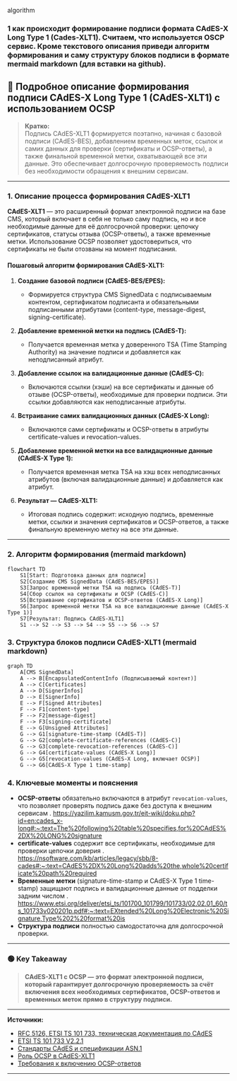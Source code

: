 algorithm
### 1 как происходит формирование подписи формата CAdES-X Long Type 1 (Cades-XLT1). Считаем, что используется OSCP сервис. Кроме текстового описания приведи алгоритм формирования и саму структуру блоков подписи в формате mermaid markdown (для вставки на github).

## 📄 Подробное описание формирования подписи CAdES-X Long Type 1 (CAdES-XLT1) с использованием OCSP

> **Кратко:**  
> Подпись CAdES-XLT1 формируется поэтапно, начиная с базовой подписи (CAdES-BES), добавлением временных меток, ссылок и самих данных для проверки (сертификаты и OCSP-ответы), а также финальной временной метки, охватывающей все эти данные. Это обеспечивает долгосрочную проверяемость подписи без необходимости обращения к внешним сервисам.

---

### 1. Описание процесса формирования CAdES-XLT1

**CAdES-XLT1** — это расширенный формат электронной подписи на базе CMS, который включает в себя не только саму подпись, но и все необходимые данные для её долгосрочной проверки: цепочку сертификатов, статусы отзыва (OCSP-ответы), а также временные метки. Использование OCSP позволяет удостовериться, что сертификаты не были отозваны на момент подписания.

#### **Пошаговый алгоритм формирования CAdES-XLT1:**

1. **Создание базовой подписи (CAdES-BES/EPES):**
   - Формируется структура CMS SignedData с подписываемым контентом, сертификатом подписанта и обязательными подписанными атрибутами (content-type, message-digest, signing-certificate).

2. **Добавление временной метки на подпись (CAdES-T):**
   - Получается временная метка у доверенного TSA (Time Stamping Authority) на значение подписи и добавляется как неподписанный атрибут.

3. **Добавление ссылок на валидационные данные (CAdES-C):**
   - Включаются ссылки (хэши) на все сертификаты и данные об отзыве (OCSP-ответы), необходимые для проверки подписи. Эти ссылки добавляются как неподписанные атрибуты.

4. **Встраивание самих валидационных данных (CAdES-X Long):**
   - Включаются сами сертификаты и OCSP-ответы в атрибуты certificate-values и revocation-values.

5. **Добавление временной метки на все валидационные данные (CAdES-X Type 1):**
   - Получается временная метка TSA на хэш всех неподписанных атрибутов (включая валидационные данные) и добавляется как атрибут.

6. **Результат — CAdES-XLT1:**
   - Итоговая подпись содержит: исходную подпись, временные метки, ссылки и значения сертификатов и OCSP-ответов, а также финальную временную метку на все эти данные.

---

### 2. Алгоритм формирования (mermaid markdown)

```mermaid
flowchart TD
    S1[Start: Подготовка данных для подписи]
    S2[Создание CMS SignedData (CAdES-BES/EPES)]
    S3[Запрос временной метки TSA на подпись (CAdES-T)]
    S4[Сбор ссылок на сертификаты и OCSP (CAdES-C)]
    S5[Встраивание сертификатов и OCSP-ответов (CAdES-X Long)]
    S6[Запрос временной метки TSA на все валидационные данные (CAdES-X Type 1)]
    S7[Результат: Подпись CAdES-XLT1]
    S1 --> S2 --> S3 --> S4 --> S5 --> S6 --> S7
```


### 3. Структура блоков подписи CAdES-XLT1 (mermaid markdown)

```mermaid
graph TD
    A[CMS SignedData]
    A --> B[EncapsulatedContentInfo (Подписываемый контент)]
    A --> C[Certificates]
    A --> D[SignerInfos]
    D --> E[SignerInfo]
    E --> F[Signed Attributes]
    F --> F1[content-type]
    F --> F2[message-digest]
    F --> F3[signing-certificate]
    E --> G[Unsigned Attributes]
    G --> G1[signature-time-stamp (CAdES-T)]
    G --> G2[complete-certificate-references (CAdES-C)]
    G --> G3[complete-revocation-references (CAdES-C)]
    G --> G4[certificate-values (CAdES-X Long)]
    G --> G5[revocation-values (CAdES-X Long, включает OCSP)]
    G --> G6[CAdES-X Type 1 time-stamp]
```

### 4. Ключевые моменты и пояснения

- **OCSP-ответы** обязательно включаются в атрибут `revocation-values`, что позволяет проверять подпись даже без доступа к внешним сервисам . https://yazilim.kamusm.gov.tr/eit-wiki/doku.php?id=en:cades_x-long#:~:text=The%20following%20table%20specifies,for%20CAdES%2DX%20LONG%20signature
- **certificate-values** содержит все сертификаты, необходимые для проверки цепочки доверия . https://nsoftware.com/kb/articles/legacy/sbb/8-cades#:~:text=CAdES%2DX%20Long%20adds%20the,whole%20certificate%20path%20required
- **Временные метки** (signature-time-stamp и CAdES-X Type 1 time-stamp) защищают подпись и валидационные данные от подделки задним числом . https://www.etsi.org/deliver/etsi_ts/101700_101799/101733/02.02.01_60/ts_101733v020201p.pdf#:~:text=EXtended%20Long%20Electronic%20Signature,Type%202%20format%20is
- **Структура подписи** полностью самодостаточна для долгосрочной проверки.

---

### 🟢 **Key Takeaway**

> **CAdES-XLT1 с OCSP — это формат электронной подписи, который гарантирует долгосрочную проверяемость за счёт включения всех необходимых сертификатов, OCSP-ответов и временных меток прямо в структуру подписи.**

---

**Источники:** 
- [RFC 5126, ETSI TS 101 733, техническая документация по CAdES](https://datatracker.ietf.org/doc/html/rfc5126#:~:text=e%20Validation%20Data%20References)
- [ETSI TS 101 733 V2.2.1](https://www.etsi.org/deliver/etsi_ts/101700_101799/101733/02.02.01_60/ts_101733v020201p.pdf#:~:text=EXtended%20Long%20Electronic%20Signature,Type%202%20format%20is)  
- [Стандарты CAdES и спецификации ASN.1](https://nsoftware.com/kb/articles/legacy/sbb/8-cades#:~:text=CAdES%2DX%20Long%20adds%20the,whole%20certificate%20path%20required)  
- [Роль OCSP в CAdES-XLT1](https://yazilim.kamusm.gov.tr/eit-wiki/doku.php?id=en:cades_x-long#:~:text=The%20following%20table%20specifies,for%20CAdES%2DX%20LONG%20signature)  
- [Требования к включению OCSP-ответов](https://yazilim.kamusm.gov.tr/eit-wiki/doku.php?id=en:cades_x-long#:~:text=and%20OCSP%20responses%20for,a%20long%20period%20of)

---

